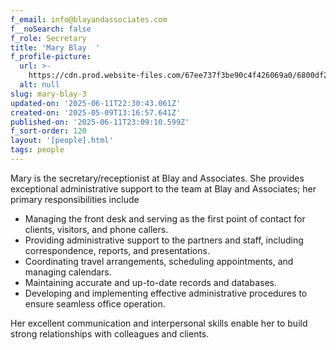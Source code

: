 ```yaml
---
f_email: info@blayandassociates.com
f__noSearch: false
f_role: Secretary
title: 'Mary Blay  '
f_profile-picture:
  url: >-
    https://cdn.prod.website-files.com/67ee737f3be90c4f426069a0/6800df2413a461efe976b693_Rectangle%201-10.avif
  alt: null
slug: mary-blay-3
updated-on: '2025-06-11T22:30:43.061Z'
created-on: '2025-05-09T13:16:57.641Z'
published-on: '2025-06-11T23:09:10.599Z'
f_sort-order: 120
layout: '[people].html'
tags: people
---
```


Mary is the secretary/receptionist at Blay and Associates. She provides exceptional administrative support to the team at Blay and Associates; her primary responsibilities include

*   Managing the front desk and serving as the first point of contact for clients, visitors, and phone callers.
*   Providing administrative support to the partners and staff, including correspondence, reports, and presentations.
*   Coordinating travel arrangements, scheduling appointments, and managing calendars.
*   Maintaining accurate and up-to-date records and databases.
*   Developing and implementing effective administrative procedures to ensure seamless office operation. 

Her excellent communication and interpersonal skills enable her to build strong relationships with colleagues and clients.

‍
